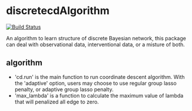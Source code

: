 discretecdAlgorithm
===================

[![Build Status](https://travis-ci.org/gujyjean/discretecdAlgorithm.svg?branch=master)](https://travis-ci.org/gujyjean/discretecdAlgorithm)

An algorithm to learn structure of discrete Bayesian network, this package can deal with observational data, interventional data, or a misture of both.

algorithm
---------

-   'cd.run' is the main function to run coordinate descent algorithm. With the 'adaptive' option, users may choose to use regular group lasso penalty, or adaptive group lasso penalty.
-   'max\_lambda' is a function to calculate the maximum value of lambda that will penalized all edge to zero.
